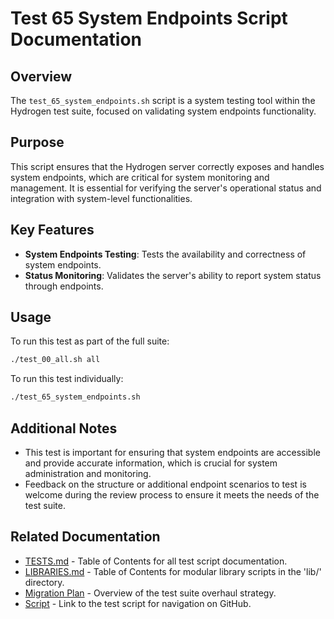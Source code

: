 # Test 65 System Endpoints Script Documentation

## Overview

The `test_65_system_endpoints.sh` script is a system testing tool within the Hydrogen test suite, focused on validating system endpoints functionality.

## Purpose

This script ensures that the Hydrogen server correctly exposes and handles system endpoints, which are critical for system monitoring and management. It is essential for verifying the server's operational status and integration with system-level functionalities.

## Key Features

- **System Endpoints Testing**: Tests the availability and correctness of system endpoints.
- **Status Monitoring**: Validates the server's ability to report system status through endpoints.

## Usage

To run this test as part of the full suite:

```bash
./test_00_all.sh all
```

To run this test individually:

```bash
./test_65_system_endpoints.sh
```

## Additional Notes

- This test is important for ensuring that system endpoints are accessible and provide accurate information, which is crucial for system administration and monitoring.
- Feedback on the structure or additional endpoint scenarios to test is welcome during the review process to ensure it meets the needs of the test suite.

## Related Documentation

- [TESTS.md](TESTS.md) - Table of Contents for all test script documentation.
- [LIBRARIES.md](LIBRARIES.md) - Table of Contents for modular library scripts in the 'lib/' directory.
- [Migration Plan](Migration_Plan.md) - Overview of the test suite overhaul strategy.
- [Script](../test_65_system_endpoints.sh) - Link to the test script for navigation on GitHub.

